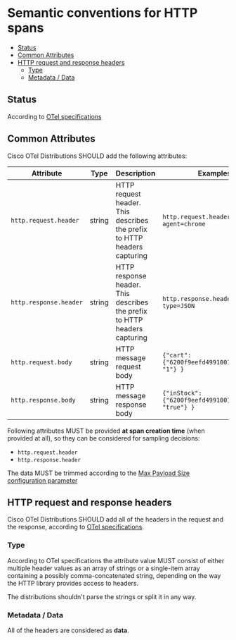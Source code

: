 # Semantic conventions for HTTP spans

<!-- toc -->

- [Status](#status)
- [Common Attributes](#common-attributes)
- [HTTP request and response headers](#http-request-and-response-headers)
  - [Type](#type)
  - [Metadata / Data](#metadata--data)

<!-- tocstop -->

## Status

According to [OTel specifications](https://github.com/open-telemetry/opentelemetry-specification/blob/master/specification/trace/semantic_conventions/http.md#status)

## Common Attributes

Cisco OTel Distributions SHOULD add the following attributes:

<!-- semconv http -->
| Attribute  | Type | Description  | Examples  | Required |
|---|---|---|---|---|
| `http.request.header` | string | HTTP request header. This describes the prefix to HTTP headers capturing | `http.request.header.user-agent=chrome` | Yes |
| `http.response.header` | string | HTTP response header. This describes the prefix to HTTP headers capturing | `http.response.header.content-type=JSON` | Yes |
| `http.request.body` | string | HTTP message request body | `{"cart": {"6200f9eefd49910014d1e789": "1"} }` | Yes |
| `http.response.body` | string | HTTP message response body | `{"inStock": {"6200f9eefd49910014d1e789": "true"} }` | Yes |

Following attributes MUST be provided **at span creation time** (when provided at all), so they can be considered for sampling decisions:

* `http.request.header`
* `http.response.header`
<!-- endsemconv -->

The data MUST be trimmed according to the [Max Payload Size configuration parameter](../../../general.md#configuration)

## HTTP request and response headers

Cisco OTel Distributions SHOULD add all of the headers in the request and the response, according to [OTel specifications](https://github.com/open-telemetry/opentelemetry-specification/blob/main/specification/trace/semantic_conventions/http.md#http-request-and-response-headers).

### Type

According to OTel specifications the attribute value MUST consist of either multiple header values as an array of strings or a single-item array containing a possibly comma-concatenated string, depending on the way the HTTP library provides access to headers.

The distributions shouldn't parse the strings or split it in any way.

### Metadata / Data

All of the headers are considered as **data**.
